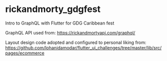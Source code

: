 # rickandmorty_gdgfest

Intro to GraphQL with Flutter for GDG Caribbean fest

GraphQL API used from: https://rickandmortyapi.com/graphql/

Layout design code adopted and configured to personal liking from: https://github.com/lohanidamodar/flutter_ui_challenges/tree/master/lib/src/pages/ecommerce 